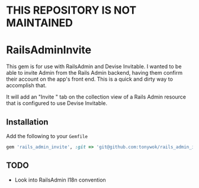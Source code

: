 # THIS REPOSITORY IS NOT MAINTAINED

# RailsAdminInvite

This gem is for use with RailsAdmin and Devise Invitable. I wanted to be able to invite Admin
from the Rails Admin backend, having them confirm their account on the app's front end. This is
a quick and dirty way to accomplish that.

It will add an "Invite <model name>" tab on the collection view of a Rails Admin resource that
is configured to use Devise Invitable.

## Installation

Add the following to your `Gemfile`

```ruby
gem 'rails_admin_invite', :git => 'git@github.com:tonywok/rails_admin_invite.git'
```

## TODO

- Look into RailsAdmin I18n convention

